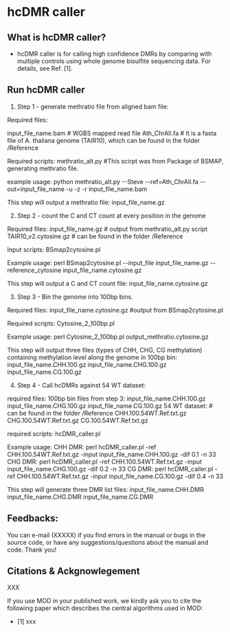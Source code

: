 # hcDMR caller

## What is hcDMR caller?

* hcDMR caller is for calling high confidence DMRs by comparing with multiple controls using whole genome bisulfite sequencing data. For details, see Ref. [1].

## Run hcDMR caller

1) Step 1 - generate methratio file from aligned bam file:

Required files:

input_file_name.bam # WGBS mapped read file
Ath_ChrAll.fa # It is a fasta file of A. thaliana genome (TAIR10), which can be found in the folder /Reference

Required scripts:
methratio_alt.py #This scirpt was from Package of BSMAP, generating methratio file. 

example usage:
python methratio_alt.py --Steve --ref=Ath_ChrAll.fa --out=input_file_name -u -z -r input_file_name.bam

This step will output a methratio file: input_file_name.gz

2) Step 2 - count the C and CT count at every position in the genome

Required files:
input_file_name.gz # output from methratio_alt.py script
TAIR10_v2.cytosine.gz # can be found in the folder /Reference

Input scripts:
BSmap2cytosine.pl

Example usage:
perl BSmap2cytosine.pl --input_file input_file_name.gz --reference_cytosine input_file_name.cytosine.gz

This step will output a C and CT count file: input_file_name.cytosine.gz

3) Step 3 - Bin the genome into 100bp bins.

Required files:
input_file_name.cytosine.gz #output from BSmap2cytosine.pl

Required scripts:
Cytosine_2_100bp.pl

Example usage:
perl Cytosine_2_100bp.pl output_methratio.cytosine.gz

This step will output three files (types of CHH, CHG, CG methylation) containing methylation level along the genome in 100bp bin:
input_file_name.CHH.100.gz
input_file_name.CHG.100.gz
input_file_name.CG.100.gz

4) Step 4 - Call hcDMRs against 54 WT dataset:

required files:
100bp bin files from step 3:
input_file_name.CHH.100.gz
input_file_name.CHG.100.gz
input_file_name.CG.100.gz
54 WT dataset: # can be found in the folder /Reference
CHH.100.54WT.Ref.txt.gz
CHG.100.54WT.Ref.txt.gz
CG.100.54WT.Ref.txt.gz

required scripts:
hcDMR_caller.pl

Example usage:
CHH DMR: 
perl hcDMR_caller.pl -ref CHH.100.54WT.Ref.txt.gz -input input_file_name.CHH.100.gz -dif 0.1 -n 33
CHG DMR:
perl hcDMR_caller.pl -ref CHH.100.54WT.Ref.txt.gz -input input_file_name.CHG.100.gz -dif 0.2 -n 33
CG DMR:
perl hcDMR_caller.pl -ref CHH.100.54WT.Ref.txt.gz -input input_file_name.CG.100.gz -dif 0.4 -n 33

This step will generate three DMR list files:
input_file_name.CHH.DMR
input_file_name.CHG.DMR
input_file_name.CG.DMR

## Feedbacks:

You can e-mail (XXXXX) if you find errors in the manual or bugs in the source code, or have any suggestions/questions about the manual and code. Thank you!

## Citations & Ackgnowlegement

XXX

If you use MOD in your published work, we kindly ask you to cite the following paper which describes the central algorithms used in MOD:
* [1] xxx


